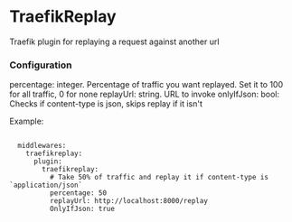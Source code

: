 # TraefikReplay

Traefik plugin for replaying a request against another url

### Configuration
percentage: integer. Percentage of traffic you want replayed. Set it to 100 for all traffic, 0 for none
replayUrl: string. URL to invoke
onlyIfJson: bool: Checks if content-type is json, skips replay if it isn't

Example:
```

  middlewares:
    traefikreplay:
      plugin:
        traefikreplay:
          # Take 50% of traffic and replay it if content-type is `application/json`
          percentage: 50
          replayUrl: http://localhost:8000/replay
          OnlyIfJson: true
```